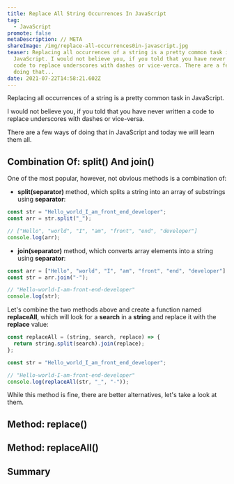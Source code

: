 ```yaml
---
title: Replace All String Occurrences In JavaScript
tag:
  - JavaScript
promote: false
metaDescription: // META
shareImage: /img/replace-all-occurrences0in-javascript.jpg
teaser: Replacing all occurrences of a string is a pretty common task in
  JavaScript. I would not believe you, if you told that you have never written a
  code to replace underscores with dashes or vice-verca. There are a few ways of
  doing that...
date: 2021-07-22T14:58:21.602Z
---
```

Replacing all occurrences of a string is a pretty common task in JavaScript.

I would not believe you, if you told that you have never written a code to replace underscores with dashes or vice-versa.

There are a few ways of doing that in JavaScript and today we will learn them all.

## Combination Of: split() And join()

One of the most popular, however, not obvious methods is a combination of:

* **split(separator)** method, which splits a string into an array of substrings using **separator**:

```javascript
const str = "Hello_world_I_am_front_end_developer";
const arr = str.split("_");

// ["Hello", "world", "I", "am", "front", "end", "developer"]
console.log(arr);
```

* **join(separator)** method, which converts array elements into a string using **separator**:

```javascript
const arr = ["Hello", "world", "I", "am", "front", "end", "developer"]
const str = arr.join("-");

// "Hello-world-I-am-front-end-developer"
console.log(str);
```

Let's combine the two methods above and create a function named **replaceAll**, which will look for a **search** in a **string** and replace it with the **replace** value:

```javascript
const replaceAll = (string, search, replace) => {
  return string.split(search).join(replace);
};

const str = "Hello_world_I_am_front_end_developer";

// "Hello-world-I-am-front-end-developer"
console.log(replaceAll(str, "_", "-"));
```

While this method is fine, there are better alternatives, let's take a look at them.

## Method: replace()

## Method: replaceAll()

## Summary